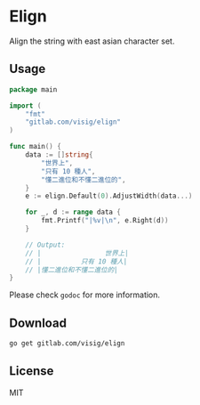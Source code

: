 # Elign

Align the string with east asian character set.



## Usage

```go
package main

import (
    "fmt"
    "gitlab.com/visig/elign"
)

func main() {
	data := []string{
		"世界上",
		"只有 10 種人",
		"懂二進位和不懂二進位的",
	}
	e := elign.Default(0).AdjustWidth(data...)

	for _, d := range data {
		fmt.Printf("|%v|\n", e.Right(d))
	}

	// Output:
	// |                世界上|
	// |          只有 10 種人|
	// |懂二進位和不懂二進位的|
}
```

Please check `godoc` for more information.

## Download

```bash
go get gitlab.com/visig/elign
```


## License

MIT
